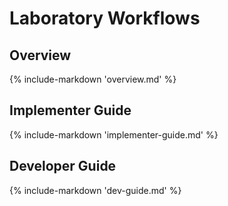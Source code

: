 # Laboratory Workflows

## Overview

{%
    include-markdown 'overview.md'
%}

## Implementer Guide

{%
    include-markdown 'implementer-guide.md'
%}

## Developer Guide

{%
    include-markdown 'dev-guide.md'
%}

